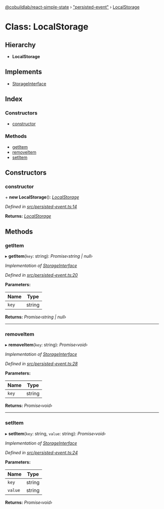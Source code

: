 [@cobuildlab/react-simple-state](../README.md) › ["persisted-event"](../modules/_persisted_event_.md) › [LocalStorage](_persisted_event_.localstorage.md)

# Class: LocalStorage

## Hierarchy

* **LocalStorage**

## Implements

* [StorageInterface](../interfaces/_persisted_event_.storageinterface.md)

## Index

### Constructors

* [constructor](_persisted_event_.localstorage.md#constructor)

### Methods

* [getItem](_persisted_event_.localstorage.md#getitem)
* [removeItem](_persisted_event_.localstorage.md#removeitem)
* [setItem](_persisted_event_.localstorage.md#setitem)

## Constructors

###  constructor

\+ **new LocalStorage**(): *[LocalStorage](_persisted_event_.localstorage.md)*

*Defined in [src/persisted-event.ts:14](https://github.com/cobuildlab/react-simple-state/blob/e6423d5/src/persisted-event.ts#L14)*

**Returns:** *[LocalStorage](_persisted_event_.localstorage.md)*

## Methods

###  getItem

▸ **getItem**(`key`: string): *Promise‹string | null›*

*Implementation of [StorageInterface](../interfaces/_persisted_event_.storageinterface.md)*

*Defined in [src/persisted-event.ts:20](https://github.com/cobuildlab/react-simple-state/blob/e6423d5/src/persisted-event.ts#L20)*

**Parameters:**

Name | Type |
------ | ------ |
`key` | string |

**Returns:** *Promise‹string | null›*

___

###  removeItem

▸ **removeItem**(`key`: string): *Promise‹void›*

*Implementation of [StorageInterface](../interfaces/_persisted_event_.storageinterface.md)*

*Defined in [src/persisted-event.ts:28](https://github.com/cobuildlab/react-simple-state/blob/e6423d5/src/persisted-event.ts#L28)*

**Parameters:**

Name | Type |
------ | ------ |
`key` | string |

**Returns:** *Promise‹void›*

___

###  setItem

▸ **setItem**(`key`: string, `value`: string): *Promise‹void›*

*Implementation of [StorageInterface](../interfaces/_persisted_event_.storageinterface.md)*

*Defined in [src/persisted-event.ts:24](https://github.com/cobuildlab/react-simple-state/blob/e6423d5/src/persisted-event.ts#L24)*

**Parameters:**

Name | Type |
------ | ------ |
`key` | string |
`value` | string |

**Returns:** *Promise‹void›*
